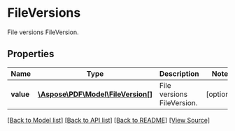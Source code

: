﻿# FileVersions
File versions FileVersion.

## Properties
Name | Type | Description | Notes
------------ | ------------- | ------------- | -------------
**value** | [**\Aspose\PDF\Model\FileVersion[]**](FileVersion.md) | File versions FileVersion. | [optional]

[[Back to Model list]](../README.md#documentation-for-models) [[Back to API list]](../README.md#documentation-for-api-endpoints) [[Back to README]](../README.md) [[View Source]](../src/Aspose/PDF/Model/FileVersions.php)

